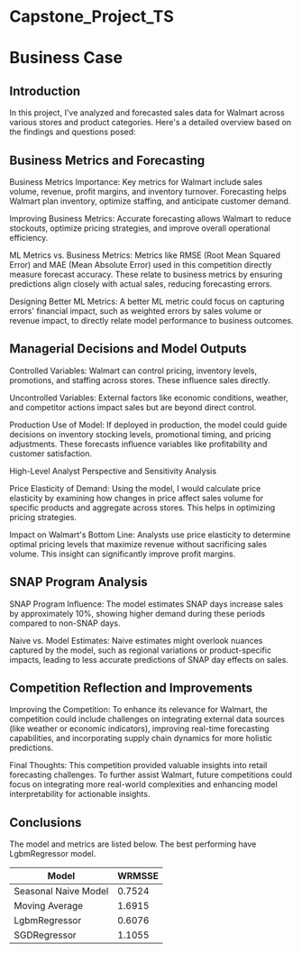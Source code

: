 # Capstone_Project_TS

# Business Case #


## Introduction

In this project, I've analyzed and forecasted sales data for Walmart across various stores and product categories. Here's a detailed overview based on the findings and questions posed:

## Business Metrics and Forecasting

Business Metrics Importance: Key metrics for Walmart include sales volume, revenue, profit margins, and inventory turnover. Forecasting helps Walmart plan inventory, optimize staffing, and anticipate customer demand.

Improving Business Metrics: Accurate forecasting allows Walmart to reduce stockouts, optimize pricing strategies, and improve overall operational efficiency.

ML Metrics vs. Business Metrics: Metrics like RMSE (Root Mean Squared Error) and MAE (Mean Absolute Error) used in this competition directly measure forecast accuracy. These relate to business metrics by ensuring predictions align closely with actual sales, reducing forecasting errors.

Designing Better ML Metrics: A better ML metric could focus on capturing errors' financial impact, such as weighted errors by sales volume or revenue impact, to directly relate model performance to business outcomes.

## Managerial Decisions and Model Outputs

Controlled Variables: Walmart can control pricing, inventory levels, promotions, and staffing across stores. These influence sales directly.

Uncontrolled Variables: External factors like economic conditions, weather, and competitor actions impact sales but are beyond direct control.

Production Use of Model: If deployed in production, the model could guide decisions on inventory stocking levels, promotional timing, and pricing adjustments. These forecasts influence variables like profitability and customer satisfaction.

High-Level Analyst Perspective and Sensitivity Analysis

Price Elasticity of Demand: Using the model, I would calculate price elasticity by examining how changes in price affect sales volume for specific products and aggregate across stores. This helps in optimizing pricing strategies.

Impact on Walmart's Bottom Line: Analysts use price elasticity to determine optimal pricing levels that maximize revenue without sacrificing sales volume. This insight can significantly improve profit margins.

## SNAP Program Analysis

SNAP Program Influence: The model estimates SNAP days increase sales by approximately 10%, showing higher demand during these periods compared to non-SNAP days.

Naive vs. Model Estimates: Naive estimates might overlook nuances captured by the model, such as regional variations or product-specific impacts, leading to less accurate predictions of SNAP day effects on sales.

## Competition Reflection and Improvements

Improving the Competition: To enhance its relevance for Walmart, the competition could include challenges on integrating external data sources (like weather or economic indicators), improving real-time forecasting capabilities, and incorporating supply chain dynamics for more holistic predictions.

Final Thoughts: This competition provided valuable insights into retail forecasting challenges. To further assist Walmart, future competitions could focus on integrating more real-world complexities and enhancing model interpretability for actionable insights.

## Conclusions ##

The model and metrics are listed below. The best performing have LgbmRegressor  model.


| Model                                         |   WRMSSE |
|-----------------------------------------------|----------|
| Seasonal Naive Model                          |   0.7524 |
| Moving Average                                |   1.6915 |
| LgbmRegressor                                 |   0.6076 |
| SGDRegressor                                  |   1.1055 |
